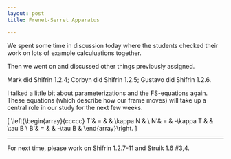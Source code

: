 ```yaml
---
layout: post
title: Frenet-Serret Apparatus

---
```


We spent some time in discussion today where the students checked their work
on lots of example calculuations together.

Then we went on and discussed other things previously assigned.

Mark did Shifrin 1.2.4; Corbyn did Shifrin 1.2.5; Gustavo did Shifrin 1.2.6.

I talked a little bit about parameterizations and the FS-equations again.
These equations (which describe how our frame moves) will take up a central
role in our study for the next few weeks.

\[
\left\{\begin{array}{ccccc}
T'& = & & \kappa N & \\
N'& = & -\kappa T & & \tau B \\
B'& = &  & -\tau B &
\end{array}\right.
\]


---

For next time, please work on Shifrin 1.2.7-11 and Struik 1.6 \#3,4.

